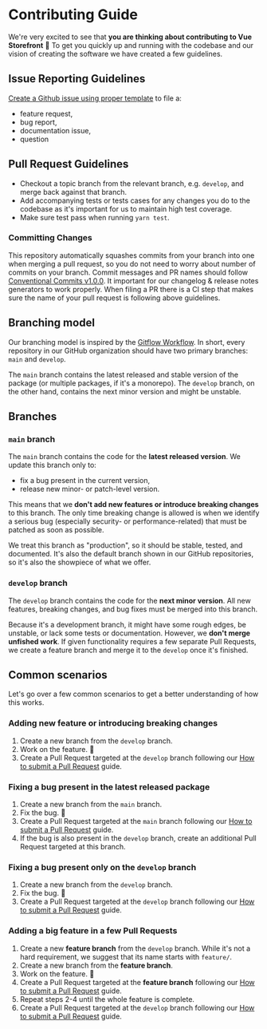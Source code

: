 # Contributing Guide

We're very excited to see that **you are thinking about contributing to Vue Storefront** 🙌 To get you quickly up and running with the codebase and our vision of creating the software we have created a few guidelines.

## Issue Reporting Guidelines

[Create a Github issue using proper template](https://github.com/vuestorefront/storefront-ui/issues/new/choose) to file a:

- feature request,
- bug report,
- documentation issue,
- question

## Pull Request Guidelines

- Checkout a topic branch from the relevant branch, e.g. `develop`, and merge back against that branch.
- Add accompanying tests or tests cases for any changes you do to the codebase as it's important for us to maintain high test coverage.
- Make sure test pass when running `yarn test`. 

### Committing Changes

This repository automatically squashes commits from your branch into one when merging a pull request, so you do not need to worry about number of commits on your branch.
Commit messages and PR names should follow [Conventional Commits v1.0.0](https://www.conventionalcommits.org/en/v1.0.0/). It important for our changelog & release notes generators to work properly. When filing a PR there is a CI step that makes sure the name of your pull request is following above guidelines.

## Branching model

Our branching model is inspired by the [Gitflow Workflow](https://www.atlassian.com/git/tutorials/comparing-workflows/gitflow-workflow). In short, every repository in our GitHub organization should have two primary branches: `main` and `develop`.

The `main` branch contains the latest released and stable version of the package (or multiple packages, if it's a monorepo). The `develop` branch, on the other hand, contains the next minor version and might be unstable.

## Branches

### `main` branch

The `main` branch contains the code for the **latest released version**. We update this branch only to:

* fix a bug present in the current version,
* release new minor- or patch-level version.

This means that we **don't add new features or introduce breaking changes** to this branch. The only time breaking change is allowed is when we identify a serious bug (especially security- or performance-related) that must be patched as soon as possible.

We treat this branch as "production", so it should be stable, tested, and documented. It's also the default branch shown in our GitHub repositories, so it's also the showpiece of what we offer.

### `develop` branch

The `develop` branch contains the code for the **next minor version**. All new features, breaking changes, and bug fixes must be merged into this branch.

Because it's a development branch, it might have some rough edges, be unstable, or lack some tests or documentation. However, we **don't merge unfished work**. If given functionality requires a few separate Pull Requests, we create a feature branch and merge it to the `develop` once it's finished.

## Common scenarios

Let's go over a few common scenarios to get a better understanding of how this works.

### Adding new feature or introducing breaking changes

1. Create a new branch from the `develop` branch.
2. Work on the feature. 🔨
3. Create a Pull Request targeted at the `develop` branch following our [How to submit a Pull Request](./how-to-submit-pull-request.html) guide.

### Fixing a bug present in the latest released package

1. Create a new branch from the `main` branch.
2. Fix the bug. 🔨
3. Create a Pull Request targeted at the `main` branch following our [How to submit a Pull Request](./how-to-submit-pull-request.html) guide.
4. If the bug is also present in the `develop` branch, create an additional Pull Request targeted at this branch.

### Fixing a bug present only on the `develop` branch

1. Create a new branch from the `develop` branch.
2. Fix the bug. 🔨
3. Create a Pull Request targeted at the `develop` branch following our [How to submit a Pull Request](./how-to-submit-pull-request.html) guide.

### Adding a big feature in a few Pull Requests

1. Create a new **feature branch** from the `develop` branch. While it's not a hard requirement, we suggest that its name starts with `feature/`.
2. Create a new branch from the **feature branch**.
3. Work on the feature. 🔨
4. Create a Pull Request targeted at the **feature branch** following our [How to submit a Pull Request](./how-to-submit-pull-request.html) guide.
5. Repeat steps 2-4 until the whole feature is complete.
6. Create a Pull Request targeted at the `develop` branch following our [How to submit a Pull Request](./how-to-submit-pull-request.html) guide.
